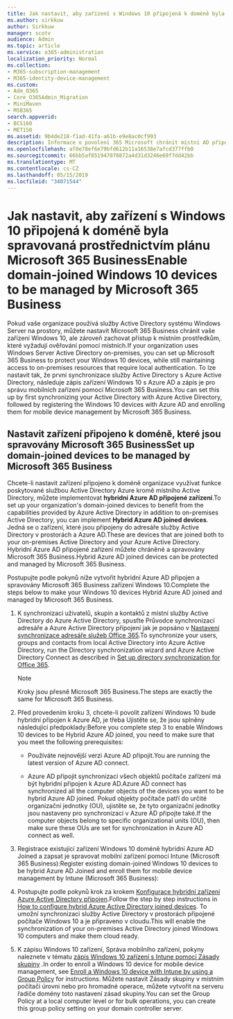```yaml
---
title: Jak nastavit, aby zařízení s Windows 10 připojená k doméně byla spravovaná prostřednictvím plánu Microsoft 365 Business
ms.author: sirkkuw
author: Sirkkuw
manager: scotv
audience: Admin
ms.topic: article
ms.service: o365-administration
localization_priority: Normal
ms.collection:
- M365-subscription-management
- M365-identity-device-management
ms.custom:
- Adm_O365
- Core_O365Admin_Migration
- MiniMaven
- MSB365
search.appverid:
- BCS160
- MET150
ms.assetid: 9b4de218-f1ad-41fa-a61b-e9e8ac0cf993
description: Informace o povolení 365 Microsoft chránit místní AD připojené zařízení Windows 10.
ms.openlocfilehash: af0e78ef6e79bfd612b11a16538e7afcd377ffb0
ms.sourcegitcommit: 66bb5af851947078872a4d31d3246e69f7dd42bb
ms.translationtype: MT
ms.contentlocale: cs-CZ
ms.lasthandoff: 05/15/2019
ms.locfileid: "34071544"
---
```

# <a name="enable-domain-joined-windows-10-devices-to-be-managed-by-microsoft-365-business"></a><span data-ttu-id="6dd20-103">Jak nastavit, aby zařízení s Windows 10 připojená k doméně byla spravovaná prostřednictvím plánu Microsoft 365 Business</span><span class="sxs-lookup"><span data-stu-id="6dd20-103">Enable domain-joined Windows 10 devices to be managed by Microsoft 365 Business</span></span>

<span data-ttu-id="6dd20-104">Pokud vaše organizace používá služby Active Directory systému Windows Server na prostory, můžete nastavit Microsoft 365 Business chránit vaše zařízení Windows 10, ale zároveň zachovat přístup k místním prostředkům, které vyžadují ověřování pomocí místních.</span><span class="sxs-lookup"><span data-stu-id="6dd20-104">If your organization uses Windows Server Active Directory on-premises, you can set up Microsoft 365 Business to protect your Windows 10 devices, while still maintaining access to on-premises resources that require local authentication.</span></span> <span data-ttu-id="6dd20-105">To lze nastavit tak, že první synchronizace služby Active Directory s Azure Active Directory, následuje zápis zařízení Windows 10 s Azure AD a zápis je pro správu mobilních zařízení pomocí Microsoft 365 Business.</span><span class="sxs-lookup"><span data-stu-id="6dd20-105">You can set this up by first synchronizing your Active Directory with Azure Active Directory, followed by registering the Windows 10 devices with Azure AD and enrolling them for mobile device management by Microsoft 365 Business.</span></span>
  
## <a name="set-up-domain-joined-devices-to-be-managed-by-microsoft-365-business"></a><span data-ttu-id="6dd20-106">Nastavit zařízení připojeno k doméně, které jsou spravovány Microsoft 365 Business</span><span class="sxs-lookup"><span data-stu-id="6dd20-106">Set up domain-joined devices to be managed by Microsoft 365 Business</span></span>

<span data-ttu-id="6dd20-107">Chcete-li nastavit zařízení připojeno k doméně organizace využívat funkce poskytované službou Active Directory Azure kromě místního Active Directory, můžete implementovat **hybridní Azure AD připojené zařízení**.</span><span class="sxs-lookup"><span data-stu-id="6dd20-107">To set up your organization's domain-joined devices to benefit from the capabilities provided by Azure Active Directory in addition to on-premises Active Directory, you can implement **Hybrid Azure AD joined devices**.</span></span> <span data-ttu-id="6dd20-108">Jedná se o zařízení, které jsou připojeny do adresáře služby Active Directory v prostorách a Azure AD.</span><span class="sxs-lookup"><span data-stu-id="6dd20-108">These are devices that are joined both to your on-premises Active Directory and your Azure Active Directory.</span></span> <span data-ttu-id="6dd20-109">Hybridní Azure AD připojené zařízení můžete chráněné a spravovány Microsoft 365 Business.</span><span class="sxs-lookup"><span data-stu-id="6dd20-109">Hybrid Azure AD joined devices can be protected and managed by Microsoft 365 Business.</span></span> 
  
<span data-ttu-id="6dd20-110">Postupujte podle pokynů níže vytvořit hybridní Azure AD připojen a spravovány Microsoft 365 Business zařízení Windows 10.</span><span class="sxs-lookup"><span data-stu-id="6dd20-110">Complete the steps below to make your Windows 10 devices Hybrid Azure AD joined and managed by Microsoft 365 Business.</span></span>
  
1. <span data-ttu-id="6dd20-111">K synchronizaci uživatelů, skupin a kontaktů z místní služby Active Directory do Azure Active Directory, spusťte Průvodce synchronizací adresáře a Azure Active Directory připojení jak je popsáno v [Nastavení synchronizace adresáře služeb Office 365](https://support.office.com/article/1b3b5318-6977-42ed-b5c7-96fa74b08846).</span><span class="sxs-lookup"><span data-stu-id="6dd20-111">To synchronize your users, groups and contacts from local Active Directory into Azure Active Directory, run the Directory synchronization wizard and Azure Active Directory Connect as described in [Set up directory synchronization for Office 365](https://support.office.com/article/1b3b5318-6977-42ed-b5c7-96fa74b08846).</span></span>
    
    > [!NOTE]
    > <span data-ttu-id="6dd20-112">Kroky jsou přesně Microsoft 365 Business.</span><span class="sxs-lookup"><span data-stu-id="6dd20-112">The steps are exactly the same for Microsoft 365 Business.</span></span> 
  
2. <span data-ttu-id="6dd20-113">Před provedením kroku 3, chcete-li povolit zařízení Windows 10 bude hybridní připojen k Azure AD, je třeba Ujistěte se, že jsou splněny následující předpoklady:</span><span class="sxs-lookup"><span data-stu-id="6dd20-113">Before you complete step 3 to enable Windows 10 devices to be Hybrid Azure AD joined, you need to make sure that you meet the following prerequisites:</span></span>

   - <span data-ttu-id="6dd20-114">Používáte nejnovější verzi Azure AD připojit.</span><span class="sxs-lookup"><span data-stu-id="6dd20-114">You are running the latest version of Azure AD connect.</span></span>

   - <span data-ttu-id="6dd20-115">Azure AD připojit synchronizaci všech objektů počítače zařízení má být hybridní připojen k Azure AD.</span><span class="sxs-lookup"><span data-stu-id="6dd20-115">Azure AD connect has synchronized all the computer objects of the devices you want to be hybrid Azure AD joined.</span></span> <span data-ttu-id="6dd20-116">Pokud objekty počítače patří do určité organizační jednotky (OU), ujistěte se, že tyto organizační jednotky jsou nastaveny pro synchronizaci v Azure AD připojte také.</span><span class="sxs-lookup"><span data-stu-id="6dd20-116">If the computer objects belong to specific organizational units (OU), then make sure these OUs are set for synchronization in Azure AD connect as well.</span></span>
    
3. <span data-ttu-id="6dd20-117">Registrace existující zařízení Windows 10 doméně hybridní Azure AD Joined a zapsat je spravovat mobilní zařízení pomocí Intune (Microsoft 365 Business):</span><span class="sxs-lookup"><span data-stu-id="6dd20-117">Register existing domain-joined Windows 10 devices to be hybrid Azure AD Joined and enroll them for mobile device management by Intune (Microsoft 365 Business):</span></span>
    
4. <span data-ttu-id="6dd20-118">Postupujte podle pokynů krok za krokem [Konfigurace hybridní zařízení Azure Active Directory připojen](https://go.microsoft.com/fwlink/p/?linkid=872870).</span><span class="sxs-lookup"><span data-stu-id="6dd20-118">Follow the step by step instructions in [How to configure hybrid Azure Active Directory joined devices](https://go.microsoft.com/fwlink/p/?linkid=872870).</span></span> <span data-ttu-id="6dd20-119">To umožní synchronizaci služby Active Directory v prostorách připojené počítače Windows 10 a je připraveno v cloudu.</span><span class="sxs-lookup"><span data-stu-id="6dd20-119">This will enable the synchronization of your on-premises Active Directory joined Windows 10 computers and make them cloud ready.</span></span>
    
5. <span data-ttu-id="6dd20-120">K zápisu Windows 10 zařízení, Správa mobilního zařízení, pokyny naleznete v tématu [zápis Windows 10 zařízení s Intune pomocí Zásady skupiny](https://go.microsoft.com/fwlink/p/?linkid=872871) .</span><span class="sxs-lookup"><span data-stu-id="6dd20-120">In order to enroll a Windows 10 device for mobile device management, see [Enroll a Windows 10 device with Intune by using a Group Policy](https://go.microsoft.com/fwlink/p/?linkid=872871) for instructions.</span></span> <span data-ttu-id="6dd20-121">Můžete nastavit Zásady skupiny v místním počítači úrovni nebo pro hromadné operace, můžete vytvořit na serveru řadiče domény toto nastavení zásad skupiny.</span><span class="sxs-lookup"><span data-stu-id="6dd20-121">You can set the Group Policy at a local computer level or for bulk operations, you can create this group policy setting on your domain controller server.</span></span>